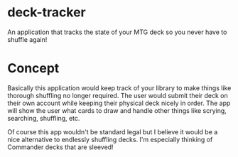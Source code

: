 # deck-tracker

An application that tracks the state of your MTG deck so you never have to shuffle again!

# Concept

Basically this application would keep track of your library to make things like thorough shuffling no longer required.
The user would submit their deck on their own account while keeping their physical deck nicely in order. The app will
show the user what cards to draw and handle other things like scrying, searching, shuffling, etc.

Of course this app wouldn't be standard legal but I believe it would be a nice alternative to endlessly shuffling decks.
I'm especially thinking of Commander decks that are sleeved!
